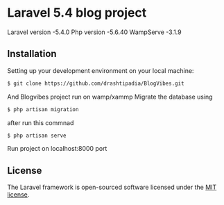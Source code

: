 # Laravel 5.4 blog project
Laravel version -5.4.0
Php version -5.6.40
WampServe -3.1.9

## Installation

Setting up your development environment on your local machine:

```bash
$ git clone https://github.com/drashtipadia/BlogVibes.git
```

And Blogvibes project run on wamp/xammp
Migrate the database using

```bash
$ php artisan migration
```
after run this commnad
```bash
$ php artisan serve
```

Run project on localhost:8000 port


## License

The Laravel framework is open-sourced software licensed under the [MIT license](http://opensource.org/licenses/MIT).

